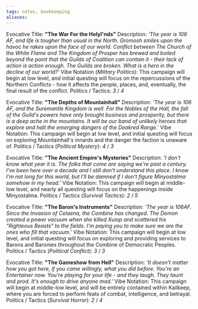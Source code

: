 ```yaml
---
tags: notes, bookkeeping
aliases:
---
```


Evocative Title: **"The War For the Holyl'nds"**
Description: *'The year is 106 AF, and life is tougher than usual in the North. Gromosh smiles upon the havoc he rakes upon the face of our world. Conflict between The Church of the White Flame and The Kingdom of Prosper has brewed and boiled beyond the point that the Guilds of Coalition can contain it - their lack of action is action enough. The Guilds are broken. What is a hero in the decline of our world?'*
Vibe Notation (*Military Politics*): This campaign will begin at low level, and initial questing will focus on the repercussions of the Northern Conflicts - how it affects the people, places, and, eventually, the final result of the conflict.
Politics / Tactics: *3* / *4*

Evocative Title: **"The Depths of Mountainhall"**
Description: *'The year is 106 AF, and the Suremantle Kingdom is well. For the Nobles of the Hall, the fall of the Guild's powers have only brought business and prosperity, but there is a deep ache in the mountains. It will be our band of unlikely heroes that explore and halt the emerging dangers of the Deakred Range.'*
Vibe Notation: This campaign will begin at low level, and initial questing will focus on exploring Mountainhall's innards and the danger the faction is unaware of.
Politics / Tactics (*Political Mystery*): *4* / *3*

Evocative Title: **"The Ancient Empire's Mysteries"**
Description: *'I don't know what year it is. The folks that come are saying we're past a century. I've been here over a decade and I still don't understand this place. I know I'm not long for this world, but I'll be damned if I don't figure Minyostalma somehow in my head.'*
Vibe Notation: This campaign will begin at middle-low level, and nearly all questing will focus on the happenings inside Minyostalma.
Politics / Tactics (*Survival Tactics*): *2* / *5*

Evocative Title: **"The Baron's Instruments"**
Description: *'The year is 106AF. Since the Invasion of Celaena, the Combine has changed. The Demon created a power vacuum when she killed Xuiop and scattered his "Righteous Beasts" to the fields. I'm paying you to make sure we are the ones who fill that vacuum.'*
Vibe Notation: This campaign will begin at low level, and initial questing will focus on exploring and providing services to Barons and Baronies throughout the Combine of Democratic Peoples.
Politics / Tactics (*Political Conflict*): *3* / *3*

Evocative Title: **"The Gameshow from Hell"**
Description: *'It doesn't matter how you got here, if you came willingly, what you did before. You're an Entertainer now. You're playing for your life - and they laugh. They taunt and prod. It's enough to drive anyone mad.'*
Vibe Notation: This campaign will begin at middle-low level, and will be entirely contained within Kailkeep, where you are forced to perform feats of combat, intelligence, and betrayal. 
Politics / Tactics (*Survival Horror*): *2* / *4*